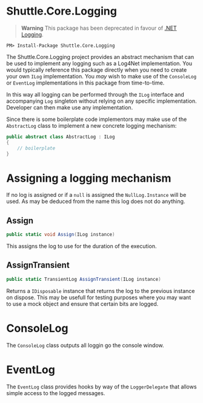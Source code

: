 # Shuttle.Core.Logging

> **Warning**
> This package has been deprecated in favour of [.NET Logging](https://docs.microsoft.com/en-us/aspnet/core/fundamentals/logging).

```
PM> Install-Package Shuttle.Core.Logging
```

The Shuttle.Core.Logging project provides an abstract mechanism that can be used to implement any logging such as a Log4Net implementation.  You would typically reference this package directly when you need to create your own `ILog` implementation.  You *may* wish to make use of the `ConsoleLog` or `EventLog` implementations in this package from time-to-time.

In this way all logging can be performed through the `ILog` interface and accompanying `Log` singleton without relying on any specific implementation.  Developer can then make use any implementation.

Since there is some boilerplate code implementors may make use of the `AbstractLog` class to implement a new concrete logging mechanism:

``` c#
public abstract class AbstractLog : ILog
{
	// boilerplate
}
```

# Assigning a logging mechanism

If no log is assigned or if a `null` is assigned the `NullLog.Instance` will be used.  As may be deduced from the name this log does not do anything.

## Assign

``` c#
public static void Assign(ILog instance)
```

This assigns the log to use for the duration of the execution.

## AssignTransient

``` c#
public static TransientLog AssignTransient(ILog instance)
```

Returns a `IDisposable` instance that returns the log to the previous instance on dispose.  This may be usefull for testing purposes where you may want to use a mock object and ensure that certain bits are logged.

# ConsoleLog

The `ConsoleLog` class outputs all loggin go the console window.

# EventLog

The `EventLog` class provides hooks by way of the `LoggerDelegate` that allows simple access to the logged messages.

